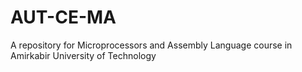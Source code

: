 # AUT-CE-MA
 A repository for Microprocessors and Assembly Language course in Amirkabir University of Technology
